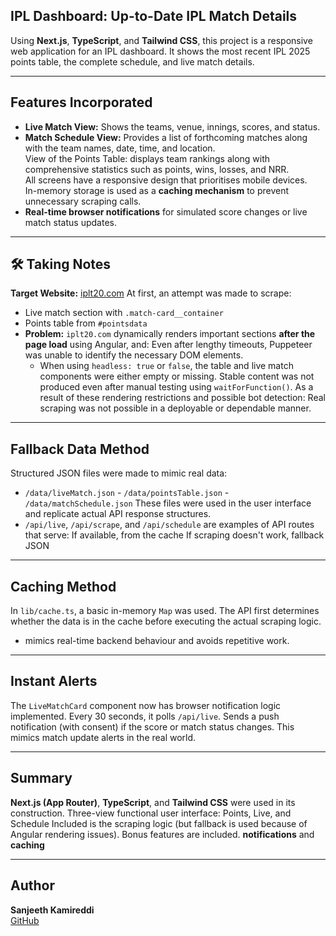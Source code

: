 ## IPL Dashboard: Up-to-Date IPL Match Details

Using **Next.js**, **TypeScript**, and **Tailwind CSS**, this project is a responsive web application for an IPL dashboard. It shows the most recent IPL 2025 points table, the complete schedule, and live match details.

---

## Features Incorporated

- **Live Match View:** Shows the teams, venue, innings, scores, and status.  
- **Match Schedule View:** Provides a list of forthcoming matches along with the team names, date, time, and location.  
View of the Points Table: displays team rankings along with comprehensive statistics such as points, wins, losses, and NRR.  
All screens have a responsive design that prioritises mobile devices.  
In-memory storage is used as a **caching mechanism** to prevent unnecessary scraping calls.  
- **Real-time browser notifications** for simulated score changes or live match status updates.  

---

## 🛠 Taking Notes

**Target Website:** [iplt20.com](https://www.iplt20.com)
At first, an attempt was made to scrape:
  - Live match section with `.match-card__container`
  - Points table from `#pointsdata`
- **Problem:** `iplt20.com` dynamically renders important sections **after the page load** using Angular, and:
  Even after lengthy timeouts, Puppeteer was unable to identify the necessary DOM elements.
  - When using `headless: true` or `false`, the table and live match components were either empty or missing.
Stable content was not produced even after manual testing using `waitForFunction()`.
As a result of these rendering restrictions and possible bot detection:
  Real scraping was not possible in a deployable or dependable manner.

---

## Fallback Data Method

Structured JSON files were made to mimic real data:
  - `/data/liveMatch.json` - `/data/pointsTable.json` - `/data/matchSchedule.json`
These files were used in the user interface and replicate actual API response structures.
- `/api/live`, `/api/scrape`, and `/api/schedule` are examples of API routes that serve:
  If available, from the cache
  If scraping doesn't work, fallback JSON

---

## Caching Method

In `lib/cache.ts`, a basic in-memory `Map` was used.
The API first determines whether the data is in the cache before executing the actual scraping logic.
- mimics real-time backend behaviour and avoids repetitive work.

---

## Instant Alerts

The `LiveMatchCard` component now has browser notification logic implemented.
Every 30 seconds, it polls `/api/live`.
Sends a push notification (with consent) if the score or match status changes.
This mimics match update alerts in the real world.

---

## Summary

**Next.js (App Router)**, **TypeScript**, and **Tailwind CSS** were used in its construction.
Three-view functional user interface: Points, Live, and Schedule
Included is the scraping logic (but fallback is used because of Angular rendering issues).
Bonus features are included. **notifications** and **caching**

---

## Author

**Sanjeeth Kamireddi**  
[GitHub](https://github.com/SanjeethKamireddi)

